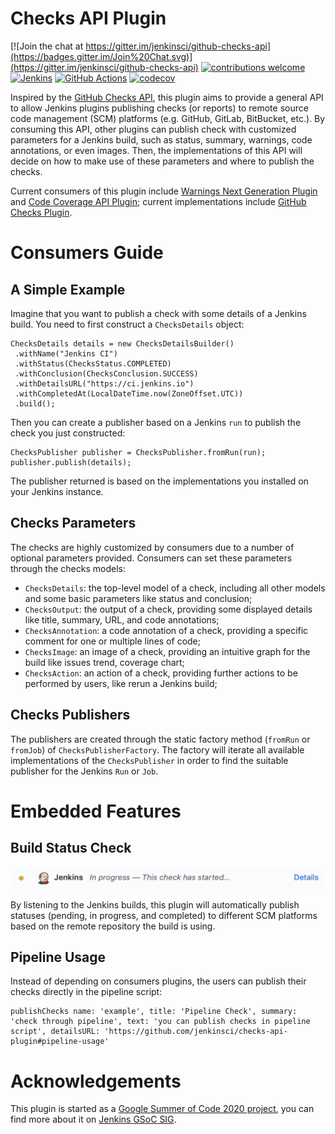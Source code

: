 # Checks API Plugin
[![Join the chat at https://gitter.im/jenkinsci/github-checks-api](https://badges.gitter.im/Join%20Chat.svg)](https://gitter.im/jenkinsci/github-checks-api)
[![contributions welcome](https://img.shields.io/badge/contributions-welcome-brightgreen.svg?style=flat)](https://issues.jenkins-ci.org/issues/?jql=component%20%3D%20checks-api-plugin)
[![Jenkins](https://ci.jenkins.io/job/Plugins/job/checks-api-plugin/job/master/badge/icon?subject=Jenkins%20CI)](https://ci.jenkins.io/job/Plugins/job/checks-api-plugin/job/master/)
[![GitHub Actions](https://github.com/jenkinsci/checks-api-plugin/workflows/CI/badge.svg?branch=master)](https://github.com/jenkinsci/checks-api-plugin/actions)
[![codecov](https://codecov.io/gh/jenkinsci/checks-api-plugin/branch/master/graph/badge.svg)](https://codecov.io/gh/jenkinsci/checks-api-plugin)

Inspired by the [GitHub Checks API](https://docs.github.com/en/rest/reference/checks#runs), this plugin aims to provide a general API to allow Jenkins plugins publishing checks (or reports) to remote source code management (SCM) platforms (e.g. GitHub, GitLab, BitBucket, etc.).
By consuming this API, other plugins can publish check with customized parameters for a Jenkins build, such as status, summary, warnings, code annotations, or even images.
Then, the implementations of this API will decide on how to make use of these parameters and where to publish the checks.

Current consumers of this plugin include [Warnings Next Generation Plugin](https://github.com/jenkinsci/warnings-ng-plugin) and [Code Coverage API Plugin](https://github.com/jenkinsci/code-coverage-api-plugin); current implementations include [GitHub Checks Plugin](https://github.com/jenkinsci/github-checks-plugin).

# Consumers Guide

## A Simple Example

Imagine that you want to publish a check with some details of a Jenkins build. 
You need to first construct a `ChecksDetails` object:

```
ChecksDetails details = new ChecksDetailsBuilder()
 .withName("Jenkins CI")
 .withStatus(ChecksStatus.COMPLETED)
 .withConclusion(ChecksConclusion.SUCCESS)
 .withDetailsURL("https://ci.jenkins.io")
 .withCompletedAt(LocalDateTime.now(ZoneOffset.UTC))
 .build();
```

Then you can create a publisher based on a Jenkins `run` to publish the check you just constructed:

```
ChecksPublisher publisher = ChecksPublisher.fromRun(run);
publisher.publish(details);
```

The publisher returned is based on the implementations you installed on your Jenkins instance.

## Checks Parameters

The checks are highly customized by consumers due to a number of optional parameters provided.
Consumers can set these parameters through the checks models:

- `ChecksDetails`: the top-level model of a check, including all other models and some basic parameters like status and conclusion;
- `ChecksOutput`: the output of a check, providing some displayed details like title, summary, URL, and code annotations;
- `ChecksAnnotation`: a code annotation of a check, providing a specific comment for one or multiple lines of code;
- `ChecksImage`: an image of a check, providing an intuitive graph for the build like issues trend, coverage chart;
- `ChecksAction`: an action of a check, providing further actions to be performed by users, like rerun a Jenkins build; 

## Checks Publishers

The publishers are created through the static factory method (`fromRun` or `fromJob`) of `ChecksPublisherFactory`.
The factory will iterate all available implementations of the `ChecksPublisher` in order to find the suitable publisher for the Jenkins `Run` or `Job`.

# Embedded Features

## Build Status Check

![GitHub Status](docs/images/github-status.png)

By listening to the Jenkins builds, this plugin will automatically publish statuses (pending, in progress, and completed) to different SCM platforms based on the remote repository the build is using.

## Pipeline Usage

Instead of depending on consumers plugins, the users can publish their checks directly in the pipeline script:

```
publishChecks name: 'example', title: 'Pipeline Check', summary: 'check through pipeline', text: 'you can publish checks in pipeline script', detailsURL: 'https://github.com/jenkinsci/checks-api-plugin#pipeline-usage'
```

# Acknowledgements

This plugin is started as a [Google Summer of Code 2020 project](https://summerofcode.withgoogle.com/projects/#5139745388101632), you can find more about it on [Jenkins GSoC SIG](https://www.jenkins.io/sigs/gsoc/).
